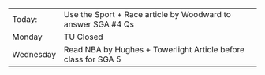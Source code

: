 |   |   |
|---|---|
|Today:|Use the Sport + Race article by Woodward to answer SGA #4 Qs|
|Monday|TU Closed|
|Wednesday|Read NBA by Hughes + Towerlight Article before class for SGA 5|